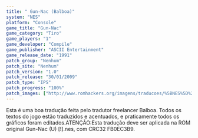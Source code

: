 ```yaml
---
title: " Gun-Nac (Balboa)"
system: "NES"
platform: "Console"
game_title: "Gun-Nac"
game_category: "Tiro"
game_players: "1"
game_developer: "Compile"
game_publisher: "ASCII Entertainment"
game_release_date: "1991"
patch_group: "Nenhum"
patch_site: "Nenhum"
patch_version: "1.0"
patch_release: "30/01/2009"
patch_type: "IPS"
patch_progress: "100%"
patch_images: ["http://www.romhackers.org/imagens/traducoes/%5BNES%5D%20Gun-Nac%20-%20Balboa%20-%201.png","http://www.romhackers.org/imagens/traducoes/%5BNES%5D%20Gun-Nac%20-%20Balboa%20-%202.png","http://www.romhackers.org/imagens/traducoes/%5BNES%5D%20Gun-Nac%20-%20Balboa%20-%203.png"]
---
```

Esta é uma boa tradução feita pelo tradutor freelancer Balboa. Todos os textos do jogo estão traduzidos e acentuados, e praticamente todos os gráficos foram editados.ATENÇÃO:Esta tradução deve ser aplicada na ROM original Gun-Nac (U) [!].nes, com CRC32 FB0EC3B9.